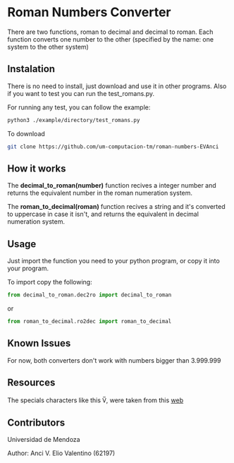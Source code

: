 # Roman Numbers Converter

There are two functions, roman to decimal and decimal to roman. Each function converts one number to the other (specified by the name: one system to the other system)

## Instalation

There is no need to install, just download and use it in other programs. 
Also if you want to test you can run the test_romans.py.

For running any test, you can follow the example:

```bash
python3 ./example/directory/test_romans.py
```

To download

```bash
git clone https://github.com/um-computacion-tm/roman-numbers-EVAnci
```

## How it works

The **decimal_to_roman(number)** function recives a integer number and returns the equivalent number in the roman numeration system.

The **roman_to_decimal(roman)** function recives a string and it's converted to uppercase in case it isn't, and returns the equivalent in decimal numeration system.

## Usage

Just import the function you need to your python program, or copy it into your program.

To import copy the following:

```python
from decimal_to_roman.dec2ro import decimal_to_roman
```
or

```python
from roman_to_decimal.ro2dec import roman_to_decimal
```

## Known Issues

For now, both converters don't work with numbers bigger than 3.999.999

## Resources

The specials characters like this V̅, were taken from this [web](https://fsymbols.com/generators/lines/)

## Contributors

Universidad de Mendoza

Author: Anci V. Elio Valentino (62197)
